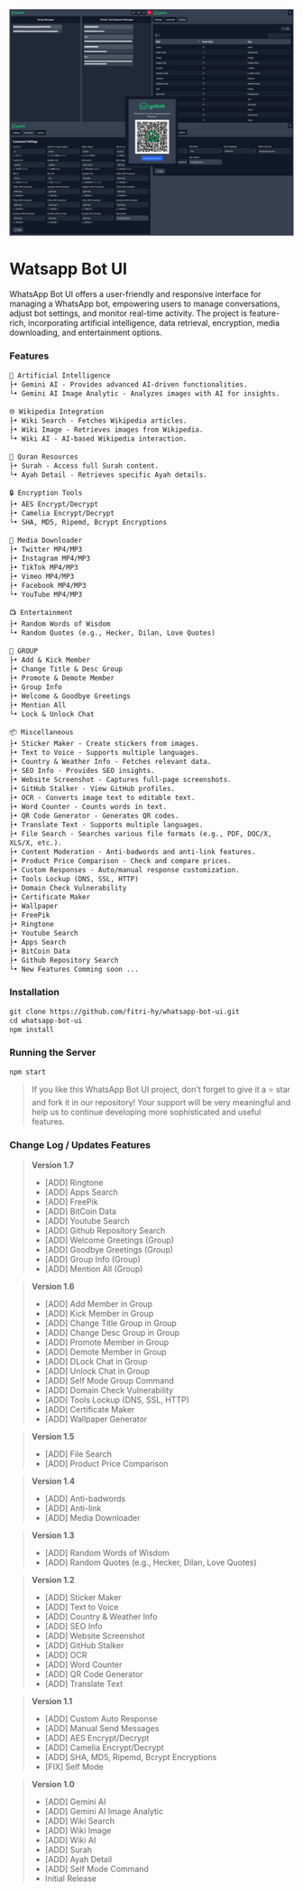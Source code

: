 <img src="./public/z.png">

# Watsapp Bot UI

WhatsApp Bot UI offers a user-friendly and responsive interface for managing a WhatsApp bot, empowering users to manage conversations, adjust bot settings, and monitor real-time activity. The project is feature-rich, incorporating artificial intelligence, data retrieval, encryption, media downloading, and entertainment options.

### Features

```
🤖 Artificial Intelligence
├• Gemini AI - Provides advanced AI-driven functionalities.
└• Gemini AI Image Analytic - Analyzes images with AI for insights.

🌐 Wikipedia Integration
├• Wiki Search - Fetches Wikipedia articles.
├• Wiki Image - Retrieves images from Wikipedia.
└• Wiki AI - AI-based Wikipedia interaction.

🕌 Quran Resources
├• Surah - Access full Surah content.
└• Ayah Detail - Retrieves specific Ayah details.

🔒 Encryption Tools
├• AES Encrypt/Decrypt
├• Camelia Encrypt/Decrypt
└• SHA, MD5, Ripemd, Bcrypt Encryptions

📁 Media Downloader
├• Twitter MP4/MP3
├• Instagram MP4/MP3
├• TikTok MP4/MP3
├• Vimeo MP4/MP3
├• Facebook MP4/MP3
└• YouTube MP4/MP3

📺 Entertainment
├• Random Words of Wisdom
└• Random Quotes (e.g., Hecker, Dilan, Love Quotes)

💬 GROUP
├• Add & Kick Member
├• Change Title & Desc Group
├• Promote & Demote Member
├• Group Info
├• Welcome & Goodbye Greetings
├• Mention All
└• Lock & Unlock Chat

📦 Miscellaneous
├• Sticker Maker - Create stickers from images.
├• Text to Voice - Supports multiple languages.
├• Country & Weather Info - Fetches relevant data.
├• SEO Info - Provides SEO insights.
├• Website Screenshot - Captures full-page screenshots.
├• GitHub Stalker - View GitHub profiles.
├• OCR - Converts image text to editable text.
├• Word Counter - Counts words in text.
├• QR Code Generator - Generates QR codes.
├• Translate Text - Supports multiple languages.
├• File Search - Searches various file formats (e.g., PDF, DOC/X, XLS/X, etc.).
├• Content Moderation - Anti-badwords and anti-link features.
├• Product Price Comparison - Check and compare prices.
├• Custom Responses - Auto/manual response customization.
├• Tools Lockup (DNS, SSL, HTTP)
├• Domain Check Vulnerability
├• Certificate Maker
├• Wallpaper
├• FreePik
├• Ringtone
├• Youtube Search
├• Apps Search
├• BitCoin Data
├• Github Repository Search
└• New Features Comming soon ...
```

### Installation

```
git clone https://github.com/fitri-hy/whatsapp-bot-ui.git
cd whatsapp-bot-ui
npm install
```

### Running the Server

```
npm start
```

> If you like this WhatsApp Bot UI project, don't forget to give it a ⭐ star and fork it in our repository! Your support will be very meaningful and help us to continue developing more sophisticated and useful features.

### Change Log / Updates Features

> **Version 1.7**
> - [ADD] Ringtone
> - [ADD] Apps Search
> - [ADD] FreePik
> - [ADD] BitCoin Data
> - [ADD] Youtube Search
> - [ADD] Github Repository Search
> - [ADD] Welcome Greetings (Group)
> - [ADD] Goodbye Greetings (Group)
> - [ADD] Group Info (Group)
> - [ADD] Mention All (Group)

> **Version 1.6**
> - [ADD] Add Member in Group
> - [ADD] Kick Member in Group
> - [ADD] Change Title Group in Group
> - [ADD] Change Desc Group in Group
> - [ADD] Promote Member in Group
> - [ADD] Demote Member in Group
> - [ADD] DLock Chat in Group
> - [ADD] Unlock Chat in Group
> - [ADD] Self Mode Group Command
> - [ADD] Domain Check Vulnerability
> - [ADD] Tools Lockup (DNS, SSL, HTTP)
> - [ADD] Certificate Maker
> - [ADD] Wallpaper Generator

> **Version 1.5**
> - [ADD] File Search
> - [ADD] Product Price Comparison

> **Version 1.4**
> - [ADD] Anti-badwords
> - [ADD] Anti-link
> - [ADD] Media Downloader

> **Version 1.3**
> - [ADD] Random Words of Wisdom
> - [ADD] Random Quotes (e.g., Hecker, Dilan, Love Quotes)
 
> **Version 1.2**
> - [ADD] Sticker Maker
> - [ADD] Text to Voice
> - [ADD] Country & Weather Info
> - [ADD] SEO Info
> - [ADD] Website Screenshot
> - [ADD] GitHub Stalker 
> - [ADD] OCR
> - [ADD] Word Counter
> - [ADD] QR Code Generator
> - [ADD] Translate Text

> **Version 1.1**
> - [ADD] Custom Auto Response
> - [ADD] Manual Send Messages
> - [ADD] AES Encrypt/Decrypt
> - [ADD] Camelia Encrypt/Decrypt
> - [ADD] SHA, MD5, Ripemd, Bcrypt Encryptions
> - [FIX] Self Mode

> **Version 1.0**
> - [ADD] Gemini AI
> - [ADD] Gemini AI Image Analytic
> - [ADD] Wiki Search
> - [ADD] Wiki Image
> - [ADD] Wiki AI
> - [ADD] Surah
> - [ADD] Ayah Detail
> - [ADD] Self Mode Command
> - Initial Release
